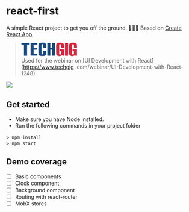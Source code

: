 # react-first 
A simple React project to get you off the ground. 🚀🚀🚀
Based on [Create React App](https://github.com/facebook/create-react-app).

> ![](tech-gig-sml.svg) \
 Used for the webinar on [UI Development with React](https://www.techgig
.com/webinar/UI-Development-with-React-1248)

![](giphy.gif)

## Get started

- Make sure you have Node installed.
- Run the following commands in your project folder

```text
> npm install
> npm start
```

## Demo coverage

- [ ] Basic components
- [ ] Clock component
- [ ] Background component
- [ ] Routing with react-router
- [ ] MobX stores

